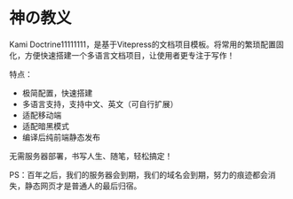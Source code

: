# 神の教义
Kami Doctrine11111111，是基于Vitepress的文档项目模板。将常用的繁琐配置固化，方便快速搭建一个多语言文档项目，让使用者更专注于写作！

特点：

- 极简配置，快速搭建
- 多语言支持，支持中文、英文（可自行扩展）
- 适配移动端
- 适配暗黑模式
- 编译后纯前端静态发布

无需服务器部署，书写人生、随笔，轻松搞定！

PS：百年之后，我们的服务器会到期，我们的域名会到期，努力的痕迹都会消失，静态网页才是普通人的最后归宿。